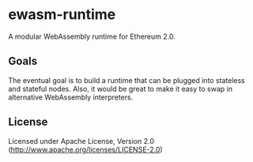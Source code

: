 # ewasm-runtime

A modular WebAssembly runtime for Ethereum 2.0.

## Goals

The eventual goal is to build a runtime that can be plugged into stateless and stateful nodes.
Also, it would be great to make it easy to swap in alternative WebAssembly interpreters.

## License
Licensed under Apache License, Version 2.0 (http://www.apache.org/licenses/LICENSE-2.0)
